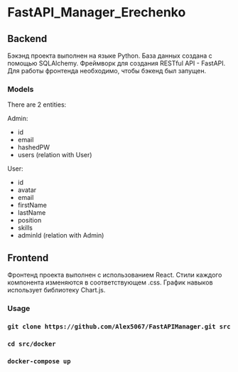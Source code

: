 # FastAPI_Manager_Erechenko
## Backend

Бэкэнд проекта выполнен на языке Python. 
База данных создана с помощью SQLAlchemy. 
Фреймворк для создания RESTful API - FastAPI. 
Для работы фронтенда необходимо, чтобы бэкенд был запущен.

### Models

There are 2 entities:

Admin:
*   id
*   email
*   hashedPW
*   users (relation with User)

User:
*   id
*   avatar
*   email
*   firstName
*   lastName
*   position
*   skills
*   adminId (relation with Admin)

## Frontend

Фронтенд проекта выполнен с использованием React.
Стили каждого компонента изменяются в соответствующем .css.
График навыков использует библиотеку Chart.js.

### Usage

### `git clone https://github.com/Alex5067/FastAPIManager.git src`
### `cd src/docker`
### `docker-compose up`
